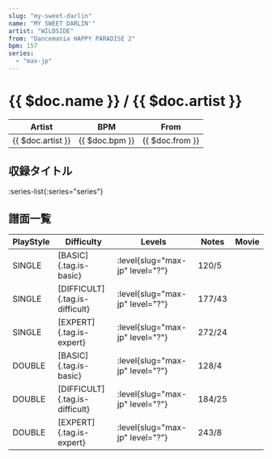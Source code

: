 ```yaml
---
slug: "my-sweet-darlin"
name: "MY SWEET DARLIN'"
artist: "WILDSIDE"
from: "Dancemania HAPPY PARADISE 2"
bpm: 157
series:
  - "max-jp"
---
```


# {{ $doc.name }} / {{ $doc.artist }}

|Artist|BPM|From|
|------|---|----|
|{{ $doc.artist }}|{{ $doc.bpm }}|{{ $doc.from }}|

## 収録タイトル

:series-list{:series="series"}

## 譜面一覧

|PlayStyle|Difficulty|Levels|Notes|Movie|
|---------|----------|------|-----|-----|
|SINGLE|[BASIC]{.tag.is-basic}|<div class="field is-grouped is-grouped-multiline">:level{slug="max-jp" level="?"}</div>|120/5||
|SINGLE|[DIFFICULT]{.tag.is-difficult}|<div class="field is-grouped is-grouped-multiline">:level{slug="max-jp" level="?"}</div>|177/43||
|SINGLE|[EXPERT]{.tag.is-expert}|<div class="field is-grouped is-grouped-multiline">:level{slug="max-jp" level="?"}</div>|272/24||
|DOUBLE|[BASIC]{.tag.is-basic}|<div class="field is-grouped is-grouped-multiline">:level{slug="max-jp" level="?"}</div>|128/4||
|DOUBLE|[DIFFICULT]{.tag.is-difficult}|<div class="field is-grouped is-grouped-multiline">:level{slug="max-jp" level="?"}</div>|184/25||
|DOUBLE|[EXPERT]{.tag.is-expert}|<div class="field is-grouped is-grouped-multiline">:level{slug="max-jp" level="?"}</div>|243/8||
